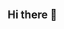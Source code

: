 ## Hi there 👋

<!--
**MessiSensei/messisensei** is a ✨ _special_ ✨ repository because its `README.md` (this file) appears on your GitHub profile.
🔭 I’m currently working on SyntaxBreakers
Here are some ideas to get you started:

- 🔭 I’m currently working on ...
- 🌱 I’m currently learning ...
- 👯 I’m looking to collaborate on ...
- 🤔 I’m looking for help with ...
- 💬 Ask me about ...
- 📫 How to reach me: ...
- 😄 Pronouns: ...
- ⚡ Fun fact: ...
-->
